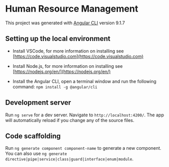 # Human Resource Management

This project was generated with [Angular CLI](https://github.com/angular/angular-cli) version 9.1.7

## Setting up the local environment

* Install VSCode, for more information on installing see [https://code.visualstudio.com](https://code.visualstudio.com)

* Install Node.js, for more information on installing see [https://nodejs.org/en/](https://nodejs.org/en/)

* Install the Angular CLI, open a terminal window and run the following command: `npm install -g @angular/cli`


## Development server

Run `ng serve` for a dev server. Navigate to `http://localhost:4200/`. The app will automatically reload if you change any of the source files.

## Code scaffolding

Run `ng generate component component-name` to generate a new component. You can also use `ng generate directive|pipe|service|class|guard|interface|enum|module`.


